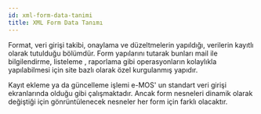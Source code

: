 ```yaml
---
id: xml-form-data-tanimi
title: XML Form Data Tanımı
---
```


Format, veri girişi takibi, onaylama ve düzeltmelerin yapıldığı, verilerin kayıtlı olarak tutulduğu bölümdür. Form yapılarını tutarak bunları mail ile bilgilendirme, listeleme , raporlama gibi operasyonların kolaylıkla yapılabilmesi için site bazlı olarak özel kurgulanmış yapıdır.

Kayıt ekleme ya da güncelleme işlemi e-MOS' un standart veri girişi ekranlarında olduğu gibi çalışmaktadır. Ancak form nesneleri dinamik olarak değiştiği için gönrüntülenecek nesneler her form için farklı olacaktır.